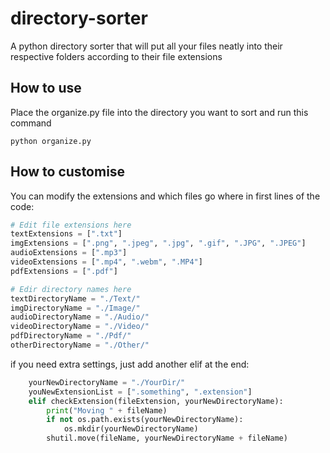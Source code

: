 # directory-sorter
A python directory sorter that will put all your files neatly into their respective folders according to their file extensions

## How to use

Place the organize.py file into the directory you want to sort and run this command

``` shell
python organize.py
```

## How to customise

You can modify the extensions and which files go where in first lines of the code:

``` python
# Edit file extensions here
textExtensions = [".txt"]
imgExtensions = [".png", ".jpeg", ".jpg", ".gif", ".JPG", ".JPEG"]
audioExtensions = [".mp3"]
videoExtensions = [".mp4", ".webm", ".MP4"]
pdfExtensions = [".pdf"]

# Edir directory names here
textDirectoryName = "./Text/"
imgDirectoryName = "./Image/"
audioDirectoryName = "./Audio/"
videoDirectoryName = "./Video/"
pdfDirectoryName = "./Pdf/"
otherDirectoryName = "./Other/"
```

if you need extra settings, just add another elif at the end:

``` python
    yourNewDirectoryName = "./YourDir/"
    youNewExtensionList = [".something", ".extension"]
    elif checkExtension(fileExtension, yourNewDirectoryName):  
        print("Moving " + fileName)
        if not os.path.exists(yourNewDirectoryName):
            os.mkdir(yourNewDirectoryName)
        shutil.move(fileName, yourNewDirectoryName + fileName)

```